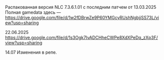 Распакованная версия NLC 7.3.6.1.01 с последним патчем от 13.03.2025
Полная gamedata здесь — https://drive.google.com/file/d/1w2fDBrwZe9P60YMGcyRUshNgbjjSS73L/view?usp=sharing


22.06.2025
https://drive.google.com/file/d/1s3Ogk7IvADCHheCWPe8XdXPeDq_zXp3F/view?usp=sharing

14.07
Изменения в репе.
